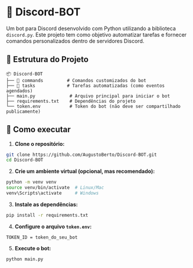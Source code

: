 # 🤖 Discord-BOT

Um bot para Discord desenvolvido com Python utilizando a biblioteca `discord.py`. Este projeto tem como objetivo automatizar tarefas e fornecer comandos personalizados dentro de servidores Discord.

## 📁 Estrutura do Projeto

```
📦 Discord-BOT
├── 📂 commands         # Comandos customizados do bot
├── 📂 tasks            # Tarefas automatizadas (como eventos agendados)
├── main.py             # Arquivo principal para iniciar o bot
├── requirements.txt    # Dependências do projeto
└── token.env           # Token do bot (não deve ser compartilhado publicamente)
```

## 🚀 Como executar

1. **Clone o repositório:**

```bash
git clone https://github.com/AugustoBerto/Discord-BOT.git
cd Discord-BOT
```

2. **Crie um ambiente virtual (opcional, mas recomendado):**

```bash
python -m venv venv
source venv/bin/activate  # Linux/Mac
venv\Scripts\activate     # Windows
```

3. **Instale as dependências:**

```bash
pip install -r requirements.txt
```

4. **Configure o arquivo `token.env`:**

```env
TOKEN_ID = token_do_seu_bot
```

5. **Execute o bot:**

```bash
python main.py
```
